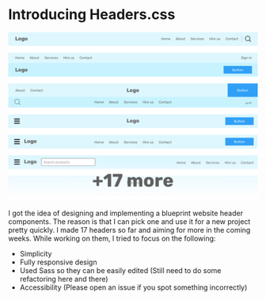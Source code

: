 # Introducing Headers.css

![](header-css.jpg)

I got the idea of designing and implementing a blueprint website header components. The reason is that I can pick one and use it for a new project pretty quickly. I made 17 headers so far and aiming for more in the coming weeks. While working on them, I tried to focus on the following:

- Simplicity
- Fully responsive design
- Used Sass so they can be easily edited (Still need to do some refactoring here and there)
- Accessibility (Please open an issue if you spot something incorrectly)
